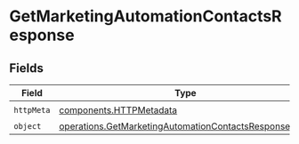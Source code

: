 # GetMarketingAutomationContactsResponse


## Fields

| Field                                                                                                                          | Type                                                                                                                           | Required                                                                                                                       | Description                                                                                                                    |
| ------------------------------------------------------------------------------------------------------------------------------ | ------------------------------------------------------------------------------------------------------------------------------ | ------------------------------------------------------------------------------------------------------------------------------ | ------------------------------------------------------------------------------------------------------------------------------ |
| `httpMeta`                                                                                                                     | [components.HTTPMetadata](../../models/components/httpmetadata.md)                                                             | :heavy_check_mark:                                                                                                             | N/A                                                                                                                            |
| `object`                                                                                                                       | [operations.GetMarketingAutomationContactsResponseBody](../../models/operations/getmarketingautomationcontactsresponsebody.md) | :heavy_minus_sign:                                                                                                             | N/A                                                                                                                            |